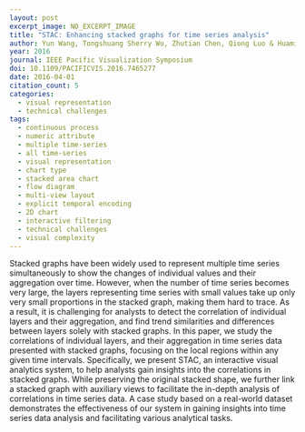 ```yaml
---
layout: post
excerpt_image: NO_EXCERPT_IMAGE
title: "STAC: Enhancing stacked graphs for time series analysis"
author: Yun Wang, Tongshuang Sherry Wu, Zhutian Chen, Qiong Luo & Huamin Qu
year: 2016
journal: IEEE Pacific Visualization Symposium
doi: 10.1109/PACIFICVIS.2016.7465277
date: 2016-04-01
citation_count: 5
categories:
  - visual representation
  - technical challenges
tags:
  - continuous process
  - numeric attribute
  - multiple time-series
  - all time-series
  - visual representation
  - chart type
  - stacked area chart
  - flow diagram
  - multi-view layout
  - explicit temporal encoding
  - 2D chart
  - interactive filtering
  - technical challenges
  - visual complexity
---
```

Stacked graphs have been widely used to represent multiple time series simultaneously to show the changes of individual values and their aggregation over time. However, when the number of time series becomes very large, the layers representing time series with small values take up only very small proportions in the stacked graph, making them hard to trace. As a result, it is challenging for analysts to detect the correlation of individual layers and their aggregation, and find trend similarities and differences between layers solely with stacked graphs. In this paper, we study the correlations of individual layers, and their aggregation in time series data presented with stacked graphs, focusing on the local regions within any given time intervals. Specifically, we present STAC, an interactive visual analytics system, to help analysts gain insights into the correlations in stacked graphs. While preserving the original stacked shape, we further link a stacked graph with auxiliary views to facilitate the in-depth analysis of correlations in time series data. A case study based on a real-world dataset demonstrates the effectiveness of our system in gaining insights into time series data analysis and facilitating various analytical tasks.
